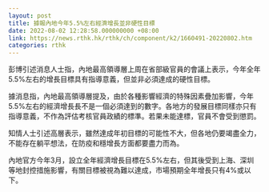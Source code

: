 ```yaml
---
layout: post
title: 據報內地今年5.5%左右經濟增長並非硬性目標
date: 2022-08-02 12:28:58.000000000 +08:00
link: https://news.rthk.hk/rthk/ch/component/k2/1660491-20220802.htm
categories: rthk
---
```


彭博引述消息人士指，內地最高領導層上周在省部級官員的會議上表示，今年全年5.5%左右的增長目標具有指導意義，但並非必須達成的硬性目標。

據消息指，內地最高領導層提及，由於各種影響經濟的特殊因素疊加影響，今年5.5%左右的經濟增長長不是一個必須達到的數字。各地方的發展目標同樣亦只有指導意義，不作為評估考核官員政績的標準。若果未能達標，官員不會受到懲罰。

知情人士引述高層表示，雖然達成年初目標的可能性不大，但各地仍要竭盡全力，不能存在躺平想法，在防疫和穩增長方面都要盡力而為。

內地官方今年3月，設立全年經濟增長目標在5.5%左右，但其後受到上海、深圳等地封控措施影響，有關目標被視為難以達成，市場預期全年增長只有4%或以下。
